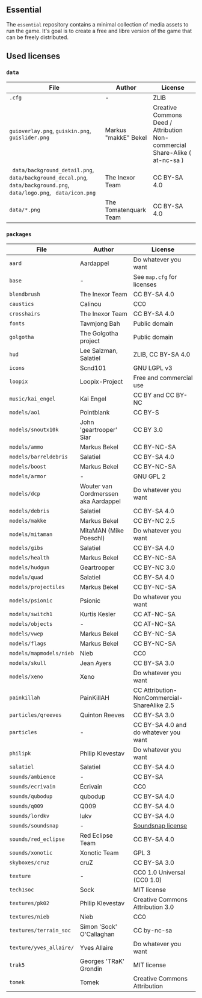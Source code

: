 Essential
---------

The `essential` repository contains a minimal collection of media assets to run the game. It's goal is to create a free and libre version of the game that can be freely distributed.

## Used licenses

### `data`

| File | Author | License |
| ---- | ------ | ------- |
| `.cfg` | -    | ZLIB    |
| `guioverlay.png`, `guiskin.png`, `guislider.png` | Markus "makkE" Bekel | Creative Commons Deed / Attribution Non-commercial Share-Alike ( at-nc-sa ) |
| ` data/background_detail.png`, ` data/background_decal.png`, ` data/background.png`, ` data/logo.png`, ` data/icon.png` | The Inexor Team | CC BY-SA 4.0 |
| `data/*.png` | The Tomatenquark Team | CC BY-SA 4.0 |

### `packages`

| File | Author | License |
| ---- | ------ | ------- |
| `aard` | Aardappel | Do whatever you want |
| `base` | - | See `map.cfg` for licenses |
| `blendbrush` | The Inexor Team | CC BY-SA 4.0 |
| `caustics` | Calinou | CC0 |
| `crosshairs` | The Inexor Team | CC BY-SA 4.0 |
| `fonts` | Tavmjong Bah | Public domain |
| `golgotha` | The Golgotha project | Public domain |
| `hud` | Lee Salzman, Salatiel | ZLIB, CC BY-SA 4.0 |
| `icons` | Scnd101 | GNU LGPL v3 |
| `loopix` | Loopix-Project | Free and commercial use |
| `music/kai_engel` | Kai Engel | CC BY and CC BY-NC |
| `models/ao1`   | Pointblank | CC BY-S |
| `models/snoutx10k` | John 'geartrooper' Siar | CC BY 3.0 |
| `models/ammo`  | Markus Bekel | CC BY-NC-SA |
| `models/barreldebris` | Salatiel | CC BY-SA 4.0 |
| `models/boost` | Markus Bekel | CC BY-NC-SA |
| `models/armor` | - | GNU GPL 2 |
| `models/dcp`   | Wouter van Oordmerssen aka Aardappel | Do whatever you want |
| `models/debris` | Salatiel | CC BY-SA 4.0 |
| `models/makke` | Markus Bekel | CC BY-NC 2.5 |
| `models/mitaman` | MitaMAN (Mike Poeschl) | Do whatever you want |
| `models/gibs` | Salatiel | CC BY-SA 4.0 |
| `models/health` | Markus Bekel | CC BY-NC-SA |
| `models/hudgun` | Geartrooper | CC BY-NC 3.0 |
| `models/quad` | Salatiel      | CC BY-SA 4.0 |
| `models/projectiles` | Markus Bekel | CC BY-NC-SA |
| `models/psionic` | Psionic | Do whatever you want |
| `models/switch1` | Kurtis Kesler | CC AT-NC-SA |
| `models/objects` | - | CC AT-NC-SA |
| `models/vwep` | Markus Bekel | CC BY-NC-SA |
| `models/flags` | Markus Bekel | CC BY-NC-SA |
| `models/mapmodels/nieb` | Nieb | CC0 |
| `models/skull` | Jean Ayers | CC BY-SA 3.0 |
| `models/xeno` | Xeno | Do whatever you want |
| `painkillah` | PainKillAH | CC Attribution-NonCommercial-ShareAlike 2.5 |
| `particles/qreeves` | Quinton Reeves | CC BY-SA 3.0 |
| `particles` | - | CC BY-SA 4.0 and do whatever you want |
| `philipk` | Philip Klevestav | Do whatever you want |
| `salatiel` | Salatiel | CC BY-SA 4.0 |
| `sounds/ambience` | - | CC BY-SA     |
| `sounds/ecrivain` | Écrivain | CC0 |
| `sounds/qubodup` | qubodup | CC BY-SA 4.0 |
| `sounds/q009` | Q009 | CC BY-SA 4.0 |
| `sounds/lordkv` | lukv | CC BY-SA 4.0 |
| `sounds/soundsnap` | - | [Soundsnap license](https://www.soundsnap.com/licence) |
| `sounds/red_eclipse` | Red Eclipse Team | CC BY-SA 4.0 |
| `sounds/xonotic` | Xonotic Team | GPL 3 |
| `skyboxes/cruz` | cruZ | CC BY-SA 3.0 |
| `texture` | - | CC0 1.0 Universal (CC0 1.0) |
| `tech1soc`| Sock | MIT license |
| `textures/pk02` | Philip Klevestav | Creative Commons Attribution 3.0 |
| `textures/nieb` | Nieb | CC0 |
| `textures/terrain_soc` | Simon 'Sock' O'Callaghan | CC by-nc-sa |
| `texture/yves_allaire/` | Yves Allaire | Do whatever you want |
| `trak5` | Georges 'TRaK' Grondin | MIT license |
| `tomek` | Tomek | Creative Commons Attribution |
